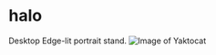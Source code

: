 # halo
Desktop Edge-lit portrait stand.
![Image of Yaktocat](https://octodex.github.com/images/yaktocat.png)
